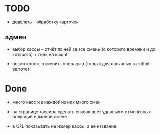 # TODO

* доделать - обработку карточек

## админ 
* выбор кассы + отчёт по ней за все смены (с которого времени и до которого) + линк на icount

* возможность отменить операцию (только для наличных в любой валюте)

# Done

+ много касс и в каждой из них много смен

+ на странице кассира сделать список всех удачных и отменённых операций в данной смене

- в URL показывать не номер кассы, а её название
 
